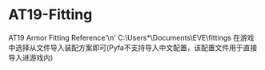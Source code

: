 # AT19-Fitting
AT19 Armor Fitting Reference'\n'
C:\Users\*\Documents\EVE\fittings
在游戏中选择从文件导入装配方案即可(Pyfa不支持导入中文配置，该配置文件用于直接导入进游戏内)
